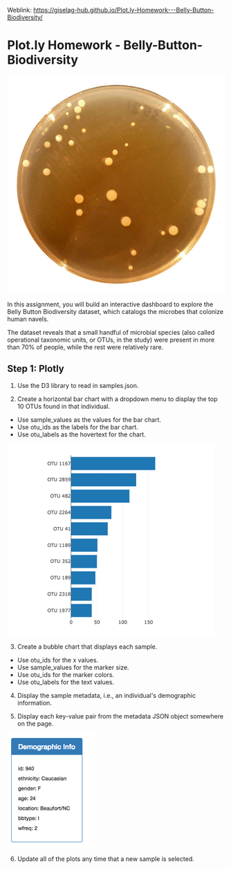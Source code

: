 Weblink:   https://giselag-hub.github.io/Plot.ly-Homework---Belly-Button-Biodiversity/

# Plot.ly Homework - Belly-Button-Biodiversity

![screenshot](Images/bacteria2.jpg)

In this assignment, you will build an interactive dashboard to explore the Belly Button Biodiversity dataset, which catalogs the microbes that colonize human navels.

The dataset reveals that a small handful of microbial species (also called operational taxonomic units, or OTUs, in the study) were present in more than 70% of people, while the rest were relatively rare.

## Step 1: Plotly

1. Use the D3 library to read in samples.json.

2. Create a horizontal bar chart with a dropdown menu to display the top 10 OTUs found in that individual.

* Use sample_values as the values for the bar chart.
* Use otu_ids as the labels for the bar chart.
* Use otu_labels as the hovertext for the chart.

![screenshot](Images/hw01.png)

3. Create a bubble chart that displays each sample.

* Use otu_ids for the x values.
* Use sample_values for the marker size.
* Use otu_ids for the marker colors.
* Use otu_labels for the text values.

4. Display the sample metadata, i.e., an individual's demographic information.

5. Display each key-value pair from the metadata JSON object somewhere on the page.

![screenshot](Images/hw03.png)

6. Update all of the plots any time that a new sample is selected.
